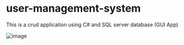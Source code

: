 # user-management-system
This is a crud application using C# and SQL server database (GUI App)

![image](https://github.com/user-attachments/assets/e1d093ca-a012-49a5-adb0-352c46c7a592)

